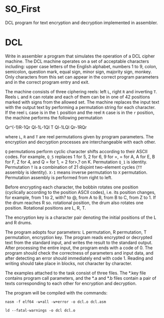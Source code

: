 # SO_First
DCL program for text encryption and decryption implemented in assembler.

# DCL
Write in assembler a program that simulates the operation of a DCL cipher machine. The DCL machine operates on a set of acceptable characters including: upper case letters of the English alphabet, numbers 1 to 9, colon, semicolon, question mark, equal sign, minor sign, majority sign, monkey. Only characters from this set can appear in the correct program parameters and in the correct program entry and exit.

The machine consists of three ciphering reels: left `L`, right `R` and inverting `T`. Reels `L` and `R` can rotate and each of them can be in one of 42 positions marked with signs from the allowed set. The machine replaces the input text with the output text by performing a permutation string for each character. If the reel `L` case is in the `l` position and the reel `R` case is in the `r` position, the machine performs the following permutation

Qr^(-1)R-1Qr Ql-1L-1Ql T Ql-1LQl Qr-1RQr

where `L`, `R` and `T` are reel permutations given by program parameters. The encryption and decryption processes are interchangeable with each other.

`Q` permutations perform cyclic character shifts according to their ASCII codes. For example, `Q_5` replaces 1 for 5, 2 for 6, 9 for =, = for A, A for E, B for F, Z for 4, and Q = for 1, = 2 for>,? on K. Permutation `Q_1` is identity. Permutation `T` is a combination of 21 disjoint two-element cycles (`TT` assembly is identity). `X-1` means inverse permutation to `X` permutation. Permutation assembly is performed from right to left.

Before encrypting each character, the bobbin rotates one position (cyclically according to the position ASCII codes), i.e. its position changes, for example, from 1 to 2, with? to @, from A to B, from B to C, from Z to 1. If the drum reaches R so. rotational position, the drum also rotates one position. Rotational positions are L, R, T.

The encryption key is a character pair denoting the initial positions of the L and R drums.

The program adopts four parameters: L permutation, R permutation, T permutation, encryption key. The program reads encrypted or decrypted text from the standard input, and writes the result to the standard output. After processing the entire input, the program ends with a code of 0. The program should check the correctness of parameters and input data, and after detecting an error should immediately end with code 1. Reading and writing should take place in blocks, not character by character.

The examples attached to the task consist of three files. The *.key file contains program call parameters, and the *.a and *.b files contain a pair of texts corresponding to each other for encryption and decryption.

The program will be compiled with the commands:

`nasm -f elf64 -w+all -w+error -o dcl.o dcl.asm`

`ld --fatal-warnings -o dcl dcl.o`
